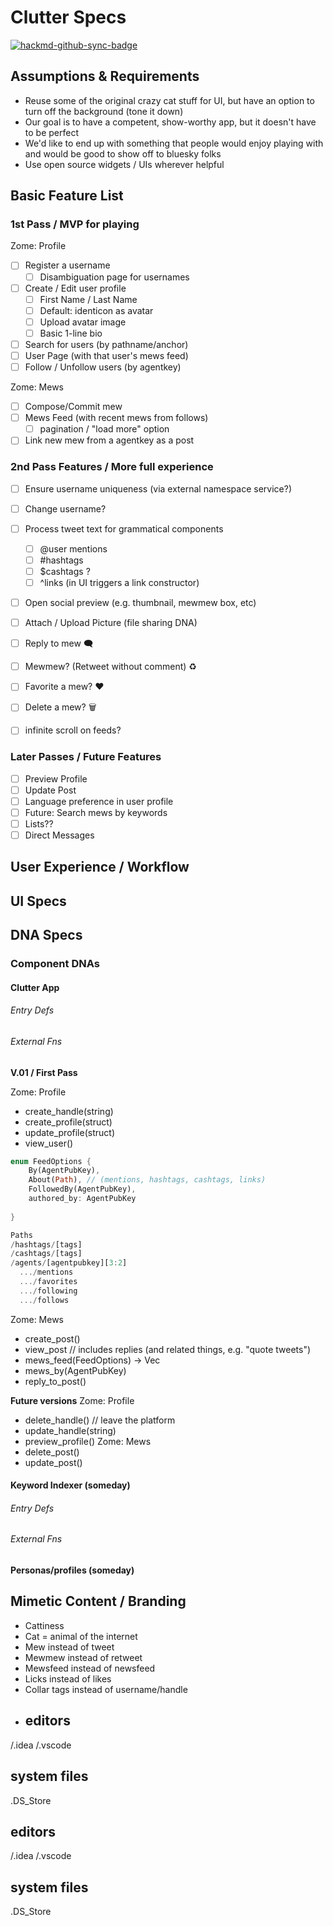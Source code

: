# Clutter Specs

[![hackmd-github-sync-badge](https://hackmd.io/DSAyoLf1TbWpDwTZNcTrOg/badge)](https://hackmd.io/DSAyoLf1TbWpDwTZNcTrOg)


## Assumptions & Requirements
 - Reuse some of the original crazy cat stuff for UI, but have an option to turn off the background (tone it down)
 - Our goal is to have a competent, show-worthy app, but it doesn't have to be perfect
 - We'd like to end up with something that people would enjoy playing with and would be good to show off to bluesky folks
 - Use open source widgets / UIs wherever helpful


## Basic Feature List
### 1st Pass / MVP for playing

Zome: Profile
 - [ ] Register a username
   - [ ] Disambiguation page for usernames
 - [ ] Create / Edit user profile
   - [ ] First Name / Last Name
   - [ ] Default: identicon as avatar
   - [ ] Upload avatar image
   - [ ] Basic 1-line bio
 - [ ] Search for users (by pathname/anchor)
 - [ ] User Page (with that user's mews feed)
 - [ ] Follow / Unfollow users (by agentkey)

Zome: Mews
 - [ ] Compose/Commit mew
 - [ ] Mews Feed (with recent mews from follows)
   - [ ] pagination / "load more" option
 - [ ] Link new mew from a agentkey as a post

### 2nd Pass Features / More full experience
 - [ ] Ensure username uniqueness (via external namespace service?)
 - [ ] Change username?
 - [ ] Process tweet text for grammatical components
     - [ ] @user mentions
     - [ ] #hashtags
     - [ ] $cashtags ?
     - [ ] ^links (in UI triggers a link constructor)
 - [ ] Open social preview (e.g. thumbnail, mewmew box, etc)
 - [ ] Attach / Upload Picture (file sharing DNA)
 - [ ] Reply to mew :left_speech_bubble: 
 - [ ] Mewmew? (Retweet without comment) :recycle: 
 - [ ] Favorite a mew? :heart:
 - [ ] Delete a mew? 🗑
 - [ ] infinite scroll on feeds?


### Later Passes / Future Features
- [ ] Preview Profile
- [ ] Update Post
- [ ] Language preference in user profile
- [ ] Future: Search mews by keywords
- [ ] Lists??
- [ ] Direct Messages

## User Experience / Workflow



## UI Specs



## DNA Specs

### Component DNAs

#### Clutter App

###### Entry Defs

###### External Fns

**V.01 / First Pass**

Zome: Profile
 - create_handle(string)
 - create_profile(struct)
 - update_profile(struct)
 - view_user()

``` rust
enum FeedOptions {
    By(AgentPubKey),
    About(Path), // (mentions, hashtags, cashtags, links)
    FollowedBy(AgentPubKey), 
    authored_by: AgentPubKey
    
}

Paths
/hashtags/[tags]
/cashtags/[tags]
/agents/[agentpubkey][3:2]
  .../mentions
  .../favorites
  .../following
  .../follows
```
Zome: Mews
 - create_post()
 - view_post // includes replies (and related things, e.g. "quote tweets")
 - mews_feed(FeedOptions) -> Vec<Mew>
 - mews_by(AgentPubKey)
 - reply_to_post()

**Future versions**
Zome: Profile
 - delete_handle()  // leave the platform
 - update_handle(string)
 - preview_profile()
Zome: Mews
 - delete_post()
 - update_post()

#### Keyword Indexer (someday)
###### Entry Defs
###### External Fns

#### Personas/profiles (someday)

## Mimetic Content / Branding
- Cattiness
- Cat = animal of the internet
- Mew instead of tweet
- Mewmew instead of retweet
- Mewsfeed instead of newsfeed
- Licks instead of likes
- Collar tags instead of username/handle
- ## editors
/.idea
/.vscode

## system files
.DS_Store
## editors
/.idea
/.vscode

## system files
.DS_Store
